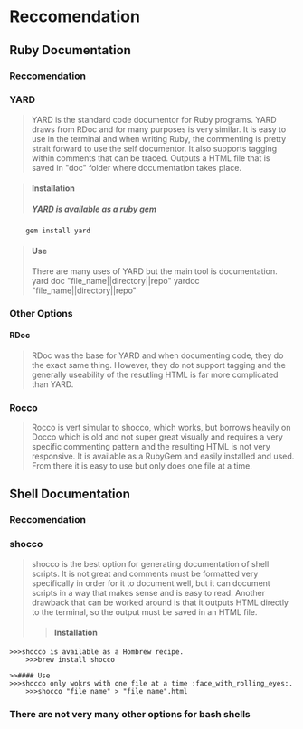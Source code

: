 # Reccomendation
## Ruby Documentation

### Reccomendation
### YARD
>YARD is the standard code documentor for Ruby programs. YARD draws from RDoc and for many purposes is very similar. It is easy to use in the terminal and when writing Ruby, the commenting is pretty strait forward to use the self documentor. It also supports tagging within comments that can be traced. Outputs a HTML file that is saved in "doc" folder where documentation takes place. 
	
>#### Installation
>##### YARD is available as a ruby gem
		gem install yard

>#### Use
>There are many uses of YARD but the main tool is documentation.
		yard doc "file_name||directory||repo"
		yardoc "file_name||directory||repo"

### Other Options
#### RDoc
>RDoc was the base for YARD and when documenting code, they do the exact same thing. However, they do not support tagging and the generally useability of the resutling HTML is far more complicated than YARD.  

### Rocco
>Rocco is vert simular to shocco, which works, but borrows heavily on Docco which is old and not super great visually and requires a very specific commenting pattern and the resulting HTML is not very responsive. It is available as a RubyGem and easily installed and used. From there it is easy to use but only does one file at a time.

## Shell Documentation

### Reccomendation
### shocco
>shocco is the best option for generating documentation of shell scripts. It is not great and comments must be formatted very specifically in order for it to document well, but it can document scripts in a way that makes sense and is easy to read. Another drawback that can be worked around is that it outputs HTML directly to the terminal, so the output must be saved in an HTML file.
>>#### Installation
	>>>shocco is available as a Hombrew recipe.
		>>>brew install shocco

	>>#### Use
	>>>shocco only wokrs with one file at a time :face_with_rolling_eyes:.
		>>>shocco "file name" > "file name".html

### There are not very many other options for bash shells
